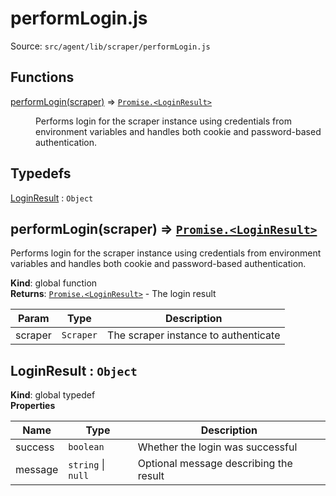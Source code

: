 # performLogin.js

Source: `src/agent/lib/scraper/performLogin.js`

## Functions

<dl>
<dt><a href="#performLogin">performLogin(scraper)</a> ⇒ <code><a href="#LoginResult">Promise.&lt;LoginResult&gt;</a></code></dt>
<dd><p>Performs login for the scraper instance using credentials from environment variables
and handles both cookie and password-based authentication.</p>
</dd>
</dl>

## Typedefs

<dl>
<dt><a href="#LoginResult">LoginResult</a> : <code>Object</code></dt>
<dd></dd>
</dl>

<a name="performLogin"></a>

## performLogin(scraper) ⇒ [<code>Promise.&lt;LoginResult&gt;</code>](#LoginResult)

Performs login for the scraper instance using credentials from environment variables
and handles both cookie and password-based authentication.

**Kind**: global function  
**Returns**: [<code>Promise.&lt;LoginResult&gt;</code>](#LoginResult) - The login result

| Param   | Type                 | Description                          |
| ------- | -------------------- | ------------------------------------ |
| scraper | <code>Scraper</code> | The scraper instance to authenticate |

<a name="LoginResult"></a>

## LoginResult : <code>Object</code>

**Kind**: global typedef  
**Properties**

| Name    | Type                                     | Description                            |
| ------- | ---------------------------------------- | -------------------------------------- |
| success | <code>boolean</code>                     | Whether the login was successful       |
| message | <code>string</code> \| <code>null</code> | Optional message describing the result |
